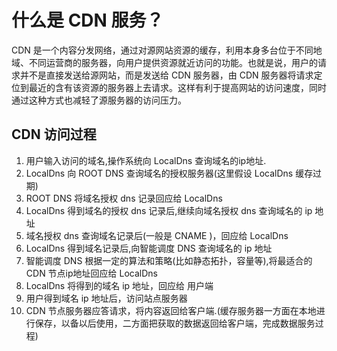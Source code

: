 # 什么是 CDN 服务？

CDN 是一个内容分发网络，通过对源网站资源的缓存，利用本身多台位于不同地域、不同运营商的服务器，向用户提供资源就近访问的功能。也就是说，用户的请求并不是直接发送给源网站，而是发送给 CDN 服务器，由 CDN 服务器将请求定位到最近的含有该资源的服务器上去请求。这样有利于提高网站的访问速度，同时通过这种方式也减轻了源服务器的访问压力。

## CDN 访问过程

1. 用户输入访问的域名,操作系统向 LocalDns 查询域名的ip地址.
2. LocalDns 向 ROOT DNS 查询域名的授权服务器(这里假设 LocalDns 缓存过期)
3. ROOT DNS 将域名授权 dns 记录回应给 LocalDns
4. LocalDns 得到域名的授权 dns 记录后,继续向域名授权 dns 查询域名的 ip 地址
5. 域名授权 dns 查询域名记录后(一般是 CNAME )，回应给 LocalDns
6. LocalDns 得到域名记录后,向智能调度 DNS 查询域名的 ip 地址
7. 智能调度 DNS 根据一定的算法和策略(比如静态拓扑，容量等),将最适合的 CDN 节点ip地址回应给 LocalDns
8. LocalDns 将得到的域名 ip 地址，回应给 用户端
9. 用户得到域名 ip 地址后，访问站点服务器
10. CDN 节点服务器应答请求，将内容返回给客户端.(缓存服务器一方面在本地进行保存，以备以后使用，二方面把获取的数据返回给客户端，完成数据服务过程)